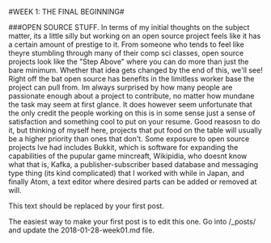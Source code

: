 
#WEEK 1: THE FINAL BEGINNING#


###OPEN SOURCE STUFF.
In terms of my initial thoughts on the subject matter, its a little silly but working on an open source project feels like it has a certain amount of prestige to it.  From someone who tends to feel like theyre stumbling through many of their comp sci classes, open source projects look like the "Step Above" where you can do more than just the bare minimum.  Whether that idea gets changed by the end of this, we'll see!  
  Right off the bat open source has benefits in the limitless worker base the project can pull from.  Im always surprised by how many people are passionate enough about a project to contribute, no matter how mundane the task may seem at first glance.  It does however seem unfortunate that the only credit the people working on this is in some sense just a sense of satisfaction and something cool to put on your resume.  Good reasosn to do it, but thinking of myself here, projects that put food on the table will usually be a higher priority than ones that don't.
  Some exposure to open source projects Ive had includes Bukkit, which is software for expanding the capabilities of the pupular game mincreaft, Wikipidia, who doesnt know what that is, Kafka, a publisher-subscriber based database and messaging type thing (its kind complicated) that I worked with while in Japan, and finally Atom, a text editor where desired parts can be added or removed at will.

This text should be replaced by your first post. 

The easiest way to make your first post is to edit this one. 
Go into /_posts/ and update the 2018-01-28-week01.md file. 
